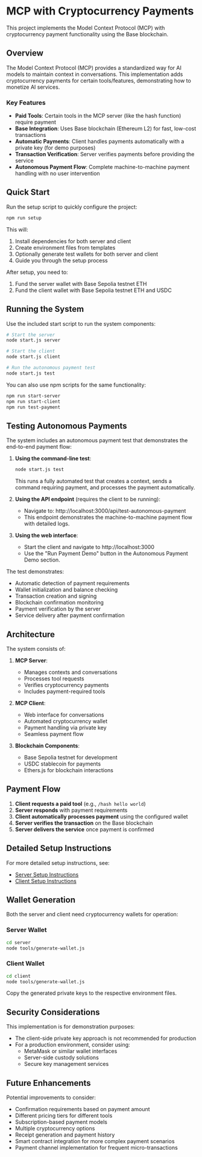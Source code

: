 # MCP with Cryptocurrency Payments

This project implements the Model Context Protocol (MCP) with cryptocurrency payment functionality using the Base blockchain.

## Overview

The Model Context Protocol (MCP) provides a standardized way for AI models to maintain context in conversations. This implementation adds cryptocurrency payments for certain tools/features, demonstrating how to monetize AI services.

### Key Features

- **Paid Tools**: Certain tools in the MCP server (like the hash function) require payment
- **Base Integration**: Uses Base blockchain (Ethereum L2) for fast, low-cost transactions
- **Automatic Payments**: Client handles payments automatically with a private key (for demo purposes)
- **Transaction Verification**: Server verifies payments before providing the service
- **Autonomous Payment Flow**: Complete machine-to-machine payment handling with no user intervention

## Quick Start

Run the setup script to quickly configure the project:

```bash
npm run setup
```

This will:
1. Install dependencies for both server and client
2. Create environment files from templates
3. Optionally generate test wallets for both server and client
4. Guide you through the setup process

After setup, you need to:
1. Fund the server wallet with Base Sepolia testnet ETH
2. Fund the client wallet with Base Sepolia testnet ETH and USDC

## Running the System

Use the included start script to run the system components:

```bash
# Start the server
node start.js server

# Start the client
node start.js client

# Run the autonomous payment test
node start.js test
```

You can also use npm scripts for the same functionality:

```bash
npm run start-server
npm run start-client
npm run test-payment
```

## Testing Autonomous Payments

The system includes an autonomous payment test that demonstrates the end-to-end payment flow:

1. **Using the command-line test**:
   ```bash
   node start.js test
   ```
   This runs a fully automated test that creates a context, sends a command requiring payment, and processes the payment automatically.

2. **Using the API endpoint** (requires the client to be running):
   - Navigate to: http://localhost:3000/api/test-autonomous-payment
   - This endpoint demonstrates the machine-to-machine payment flow with detailed logs.

3. **Using the web interface**:
   - Start the client and navigate to http://localhost:3000
   - Use the "Run Payment Demo" button in the Autonomous Payment Demo section.

The test demonstrates:
- Automatic detection of payment requirements
- Wallet initialization and balance checking
- Transaction creation and signing
- Blockchain confirmation monitoring
- Payment verification by the server
- Service delivery after payment confirmation

## Architecture

The system consists of:

1. **MCP Server**:
   - Manages contexts and conversations
   - Processes tool requests
   - Verifies cryptocurrency payments
   - Includes payment-required tools

2. **MCP Client**:
   - Web interface for conversations
   - Automated cryptocurrency wallet
   - Payment handling via private key
   - Seamless payment flow

3. **Blockchain Components**:
   - Base Sepolia testnet for development
   - USDC stablecoin for payments
   - Ethers.js for blockchain interactions

## Payment Flow

1. **Client requests a paid tool** (e.g., `/hash hello world`)
2. **Server responds** with payment requirements
3. **Client automatically processes payment** using the configured wallet
4. **Server verifies the transaction** on the Base blockchain
5. **Server delivers the service** once payment is confirmed

## Detailed Setup Instructions

For more detailed setup instructions, see:

- [Server Setup Instructions](server/SETUP.md)
- [Client Setup Instructions](client/SETUP.md)

## Wallet Generation

Both the server and client need cryptocurrency wallets for operation:

### Server Wallet
```bash
cd server
node tools/generate-wallet.js
```

### Client Wallet
```bash
cd client
node tools/generate-wallet.js
```

Copy the generated private keys to the respective environment files.

## Security Considerations

This implementation is for demonstration purposes:

- The client-side private key approach is not recommended for production
- For a production environment, consider using:
  - MetaMask or similar wallet interfaces
  - Server-side custody solutions
  - Secure key management services

## Future Enhancements

Potential improvements to consider:

- Confirmation requirements based on payment amount
- Different pricing tiers for different tools
- Subscription-based payment models
- Multiple cryptocurrency options
- Receipt generation and payment history
- Smart contract integration for more complex payment scenarios
- Payment channel implementation for frequent micro-transactions 